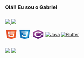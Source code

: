 ### Olá!! Eu sou o Gabriel 

##

 <div>
  <a href= "https://github.com/ceruti056">
   <img height= "180em" src="https://github-readme-stats.vercel.app/api?username=ceruti056&show_icons=true&theme=tokyonight&include_all_commits=true&count_private=true"/>
   <img height= "180em" src="https://github-readme-stats.vercel.app/api/top-langs/?username=ceruti056&layout=compact&langs_count=16&theme=tokyonight"/>
 </div>

<div style="display: inline_block"><br>
  <img align="center" alt="HTML" height="30" width="40" src="https://raw.githubusercontent.com/devicons/devicon/master/icons/html5/html5-original.svg">
  <img align="center" alt="CSS" height="30" width="40" src="https://raw.githubusercontent.com/devicons/devicon/master/icons/css3/css3-original.svg">
  <img align="center" alt="Csharp" height="30" width="40" src="https://raw.githubusercontent.com/devicons/devicon/master/icons/csharp/csharp-original.svg">
  <img align="center" alt="Java" height="30" width="40" src="https://cdn.jsdelivr.net/gh/devicons/devicon@latest/icons/java/java-original.svg">
  <img align="center" alt="Flutter" height="30" width="40" src="https://cdn.jsdelivr.net/gh/devicons/devicon@latest/icons/flutter/flutter-original.svg">
</div>


##

<div>
  <a href = "mailto:gabrielceruti188@gmail.com"><img src="https://img.shields.io/badge/-Gmail-%23333?style=for-the-badge&logo=gmail&logoColor=white" target="_blank"></a>
  <a href="https://www.linkedin.com/in/gabriel-araujo-ceruti-castro-2a86aa279" target="_blank"><img src="https://img.shields.io/badge/-LinkedIn-%230077B5?style=for-the-badge&logo=linkedin&logoColor=white" target="_blank"></a> 
</div>

